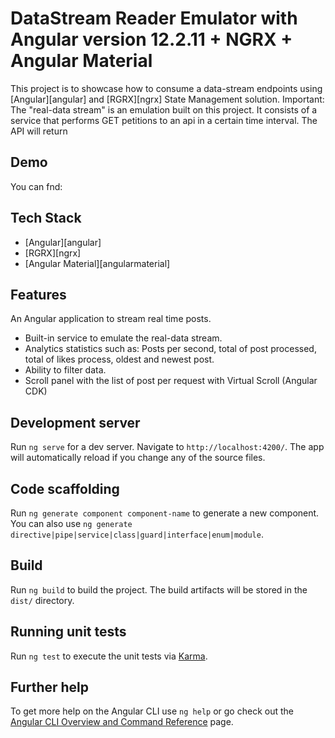 # DataStream Reader Emulator with Angular version 12.2.11 + NGRX + Angular Material

This project is to showcase how to consume a data-stream endpoints using [Angular][angular] and [RGRX][ngrx] State Management solution.
Important: The "real-data stream" is an emulation built on this project. It consists of a service that performs GET petitions to an api in a certain time interval. The API will return 

## Demo

You can fnd:


## Tech Stack

- [Angular][angular]
- [RGRX][ngrx]
- [Angular Material][angularmaterial]

## Features

An Angular application to stream real time posts.

- Built-in service to emulate the real-data stream.
- Analytics statistics such as: Posts per second, total of post processed, total of likes process, oldest and newest post.
- Ability to filter data.
- Scroll panel with the list of post per request with Virtual Scroll (Angular CDK)

## Development server

Run `ng serve` for a dev server. Navigate to `http://localhost:4200/`. The app will automatically reload if you change any of the source files.

## Code scaffolding

Run `ng generate component component-name` to generate a new component. You can also use `ng generate directive|pipe|service|class|guard|interface|enum|module`.

## Build

Run `ng build` to build the project. The build artifacts will be stored in the `dist/` directory.

## Running unit tests

Run `ng test` to execute the unit tests via [Karma](https://karma-runner.github.io).

## Further help

To get more help on the Angular CLI use `ng help` or go check out the [Angular CLI Overview and Command Reference](https://angular.io/cli) page.
